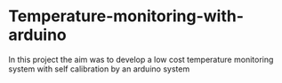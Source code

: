 # Temperature-monitoring-with-arduino
In this project the aim was to develop a low cost temperature monitoring system with self calibration by an arduino system
